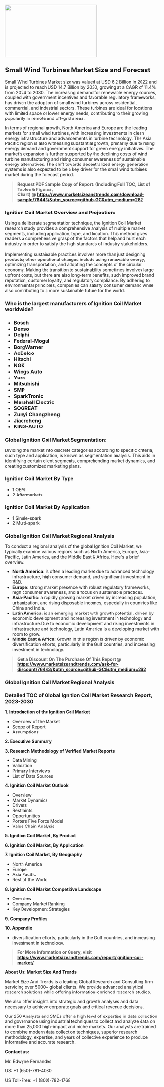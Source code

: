 <p><img class="alignnone size-medium wp-image-20088" src="https://ffe5etoiles.com/wp-content/uploads/2024/12/MST1-300x171.png" alt="" width="300" height="171" /></p><h2>Small Wind Turbines Market Size and Forecast</h2><p>Small Wind Turbines Market size was valued at USD 6.2 Billion in 2022 and is projected to reach USD 14.7 Billion by 2030, growing at a CAGR of 11.4% from 2024 to 2030. The increasing demand for renewable energy sources, coupled with government incentives and favorable regulatory frameworks, has driven the adoption of small wind turbines across residential, commercial, and industrial sectors. These turbines are ideal for locations with limited space or lower energy needs, contributing to their growing popularity in remote and off-grid areas.</p><p>In terms of regional growth, North America and Europe are the leading markets for small wind turbines, with increasing investments in clean energy infrastructure and advancements in turbine technology. The Asia Pacific region is also witnessing substantial growth, primarily due to rising energy demand and government support for green energy initiatives. The market’s expansion is further supported by the declining costs of wind turbine manufacturing and rising consumer awareness of sustainable energy alternatives. The shift towards decentralized energy generation systems is also expected to be a key driver for the small wind turbines market during the forecast period.</p></p><blockquote id="" class=""><strong>Request PDF Sample Copy of Report: (Including Full TOC, List of Tables &amp; Figures, Chart)&nbsp;@&nbsp;<strong><a href="https://www.marketsizeandtrends.com/download-sample/76443/&utm_source=github-GC&utm_medium=262" target="_blank">https://www.marketsizeandtrends.com/download-sample/76443/&utm_source=github-GC&utm_medium=262</a></strong></strong></blockquote><h3 id="" class="">Ignition Coil Market&nbsp;Overview and Projection:</h3><p id="" class="">Using a deliberate segmentation technique, the Ignition Coil Market research study provides a comprehensive analysis of multiple market segments, including application, type, and location. This method gives readers a comprehensive grasp of the factors that help and hurt each industry in order to satisfy the high standards of industry stakeholders. <br /> <br />Implementing sustainable practices involves more than just designing products; other operational changes include using renewable energy, optimizing transportation, and adopting the concepts of the circular economy. Making the transition to sustainability sometimes involves large upfront costs, but there are also long-term benefits, such improved brand reputation, customer loyalty, and regulatory compliance. By adhering to environmental principles, companies can satisfy consumer demand while also contributing to a more sustainable future for the world.</p><h3 id="" class="">Who is the largest manufacturers of&nbsp;Ignition Coil Market worldwide?</h3><h3 class=""><p><ul><li>Bosch </li><li> Denso </li><li> Delphi </li><li> Federal-Mogul </li><li> BorgWarner </li><li> AcDelco </li><li> Hitachi </li><li> NGK </li><li> Wings Auto </li><li> Yura </li><li> Mitsubishi </li><li> SMP </li><li> SparkTronic </li><li> Marshall Electric </li><li> SOGREAT </li><li> Zunyi Changzheng </li><li> Jiaercheng </li><li> KING-AUTO</li></ul></p></h3><h3 id="" class="">Global&nbsp;Ignition Coil Market Segmentation:</h3><p id="" class="">Dividing the market into discrete categories according to specific criteria, such type and application, is known as segmentation analysis. This aids in identifying certain client segments, comprehending market dynamics, and creating customized marketing plans.</p><h3 id="" class="">Ignition Coil Market&nbsp;By Type</h3><p><p><ul><li>1 OEM </li><li> 2 Aftermarkets</p></li></ul></p></p><h3 id="" class="">Ignition Coil Market&nbsp;By Application</h3><p class=""><p><ul><li>1 Single-spark </li><li> 2 Multi-spark</li></ul></p></p><h3 id="" class="">Global Ignition Coil Market Regional Analysis</h3><p id="" class="">To conduct a regional analysis of the global Ignition Coil Market, we typically examine various regions such as North America, Europe, Asia-Pacific, Latin America, and the Middle East &amp; Africa. Here's a brief overview:</p><ul><li><strong>North America</strong>: is often a leading market due to advanced technology infrastructure, high consumer demand, and significant investment in R&amp;D.</li><li><strong>Europe</strong>: strong market presence with robust regulatory frameworks, high consumer awareness, and a focus on sustainable practices.</li><li><strong>Asia-Pacific</strong>: a rapidly growing market driven by increasing population, urbanization, and rising disposable incomes, especially in countries like China and India.</li><li><strong>Latin America</strong>: is an emerging market with growth potential, driven by economic development and increasing investment in technology and infrastructure.Due to economic development and rising investments in infrastructure and technology, Latin America is a developing market with room to grow.</li><li><strong>Middle East &amp; Africa</strong>: Growth in this region is driven by economic diversification efforts, particularly in the Gulf countries, and increasing investment in technology.</li></ul><blockquote id="" class=""><strong>Get a Discount On The Purchase Of This Report @ <strong><a href="https://www.marketsizeandtrends.com/ask-for-discount/76443/&utm_source=github-GC&utm_medium=262" target="_blank">https://www.marketsizeandtrends.com/ask-for-discount/76443/&utm_source=github-GC&utm_medium=262</a></strong></strong></blockquote><h3 id="" class="">Global Ignition Coil Market Regional Analysis</h3><h3 id="" class="">Detailed TOC of Global Ignition Coil Market Research Report, 2023-2030</h3><p id="" class=""><strong>1. Introduction of the Ignition Coil Market</strong></p><ul><li>Overview of the Market</li><li>Scope of Report</li><li>Assumptions</li></ul><p id="" class=""><strong>2. Executive Summary</strong></p><p id="" class=""><strong>3. Research Methodology of Verified Market Reports</strong></p><ul><li>Data Mining</li><li>Validation</li><li>Primary Interviews</li><li>List of Data Sources</li></ul><p id="" class=""><strong>4. Ignition Coil Market Outlook</strong></p><ul><li>Overview</li><li>Market Dynamics</li><li>Drivers</li><li>Restraints</li><li>Opportunities</li><li>Porters Five Force Model</li><li>Value Chain Analysis</li></ul><p id="" class=""><strong>5. Ignition Coil Market, By Product</strong></p><p id="" class=""><strong>6. Ignition Coil Market, By Application</strong></p><p id="" class=""><strong>7. Ignition Coil Market, By Geography</strong></p><ul><li>North America</li><li>Europe</li><li>Asia Pacific</li><li>Rest of the World</li></ul><p id="" class=""><strong>8. Ignition Coil Market Competitive Landscape</strong></p><ul><li>Overview</li><li>Company Market Ranking</li><li>Key Development Strategies</li></ul><p id="" class=""><strong>9. Company Profiles</strong></p><p id="" class=""><strong>10. Appendix</strong></p><ul><li>diversification efforts, particularly in the Gulf countries, and increasing investment in technology.</li></ul><blockquote id="" class=""><strong>For More Information or Query, visit <strong><strong><a href="https://www.marketsizeandtrends.com/report/ignition-coil-market/" target="_blank">https://www.marketsizeandtrends.com/report/ignition-coil-market/</a></strong></strong></strong></blockquote><p id="" class=""><strong>About Us: Market Size And Trends</strong></p><p id="" class="">Market Size And Trends is a leading Global Research and Consulting firm servicing over 5000+ global clients. We provide advanced analytical research solutions while offering information-enriched research studies.</p><p id="" class="">We also offer insights into strategic and growth analyses and data necessary to achieve corporate goals and critical revenue decisions.</p><p id="" class="">Our 250 Analysts and SMEs offer a high level of expertise in data collection and governance using industrial techniques to collect and analyze data on more than 25,000 high-impact and niche markets. Our analysts are trained to combine modern data collection techniques, superior research methodology, expertise, and years of collective experience to produce informative and accurate research.</p><p id="" class=""><strong>Contact us:</strong></p><p id="" class="">Mr. Edwyne Fernandes</p><p id="" class="">US: +1 (650)-781-4080</p><p id="" class="">US Toll-Free: +1 (800)-782-1768</p>
